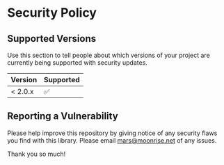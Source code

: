 # Security Policy

## Supported Versions

Use this section to tell people about which versions of your project are
currently being supported with security updates.

| Version | Supported          |
| ------- | ------------------ |
| < 2.0.x   | :white_check_mark: |

## Reporting a Vulnerability

Please help improve this repository by giving notice of any security flaws you find with this library. Please email mars@moonrise.net of any issues.

Thank you so much!
